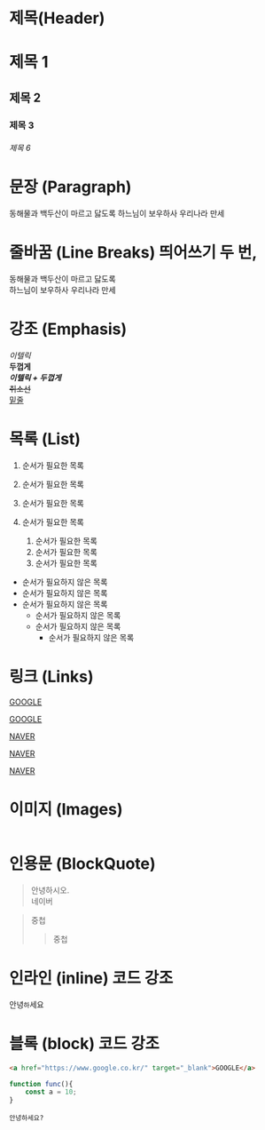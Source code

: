# 제목(Header)

# 제목 1
## 제목 2
### 제목 3
###### 제목 6

# 문장 (Paragraph)

동해물과 백두산이 마르고 닳도록
하느님이 보우하사 우리나라 만세

# 줄바꿈 (Line Breaks) 띄어쓰기 두 번, <br/>

동해물과 백두산이 마르고 닳도록  
하느님이 보우하사 우리나라 만세

# 강조 (Emphasis)

_이텔릭_  
**두껍게**  
**_이텔릭 + 두껍게_**  
~~취소선~~  
<u>밑줄</u>  

# 목록 (List) 

1. 순서가 필요한 목록
1. 순서가 필요한 목록
1. 순서가 필요한 목록

1. 순서가 필요한 목록
    1. 순서가 필요한 목록
    1. 순서가 필요한 목록
    1. 순서가 필요한 목록  



- 순서가 필요하지 않은 목록
- 순서가 필요하지 않은 목록
- 순서가 필요하지 않은 목록
    - 순서가 필요하지 않은 목록
    - 순서가 필요하지 않은 목록
        - 순서가 필요하지 않은 목록


# 링크 (Links)

<a href="https://google.com">GOOGLE</a>

[GOOGLE](https://google.com)

<a href="https://naver.com" title="NAVER로 이동!">NAVER</a>  

[NAVER](https://naver.com "NAVER로 이동!") 


<a href="https://naver.com" target="_blank">NAVER</a>  

# 이미지 (Images)
[]()
![]()


# 인용문 (BlockQuote)

> 안녕하시오.  
> 네이버

>중첩
>>중첩

# 인라인 (inline) 코드 강조

안녕`하`세요

# 블록 (block) 코드 강조

```html
<a href="https://www.google.co.kr/" target="_blank">GOOGLE</a>
```


```javascript
function func(){
    const a = 10;
}
```

```plaintext
안녕하세요?
```

